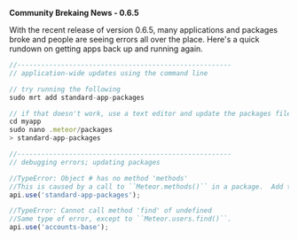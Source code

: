  
**Community Brekaing News - 0.6.5**  

With the recent release of version 0.6.5, many applications and packages broke and people are seeing errors all over the place.  Here's a quick rundown on getting apps back up and running again.


````js
//------------------------------------------------------
// application-wide updates using the command line

// try running the following
sudo mrt add standard-app-packages

// if that doesn't work, use a text editor and update the packages file
cd myapp
sudo nano .meteor/packages
> standard-app-packages

//------------------------------------------------------
// debugging errors; updating packages

//TypeError: Object # has no method 'methods'  
//This is caused by a call to ``Meteor.methods()`` in a package.  Add the following added to the ``package.js`` file to fix it.
api.use('standard-app-packages');

//TypeError: Cannot call method 'find' of undefined  
//Same type of error, except to ``Meteor.users.find()``.
api.use('accounts-base');

````
